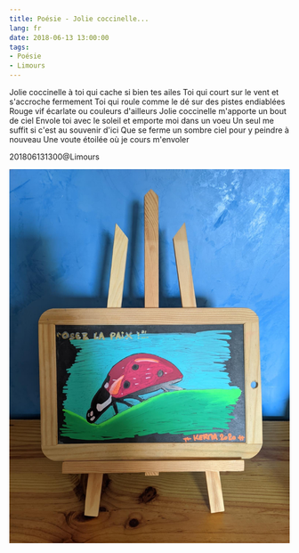 ```yaml
---
title: Poésie - Jolie coccinelle...
lang: fr
date: 2018-06-13 13:00:00
tags:
- Poésie
- Limours
---
```


Jolie coccinelle à toi qui cache si bien tes ailes
Toi qui court sur le vent et s'accroche fermement
Toi qui roule comme le dé sur des pistes endiablées
Rouge vif écarlate ou couleurs d'ailleurs
Jolie coccinelle m'apporte un bout de ciel
Envole toi avec le soleil et emporte moi dans un voeu
Un seul me suffit si c'est au souvenir d'ici
Que se ferme un sombre ciel pour y peindre à nouveau
Une voute étoilée où je cours m'envoler

201806131300@Limours

<img src="/uploads/images/Kerma/Ardoise_Kerma_2020_Coccinelle_Oser-La-Paix.jpeg" width="1536px" heigth="2048px">
